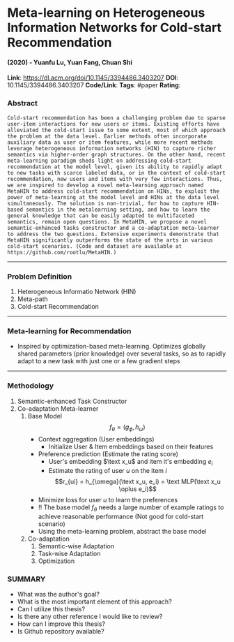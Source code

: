 # Meta-learning on Heterogeneous Information Networks for Cold-start Recommendation
#### (2020) - Yuanfu Lu, Yuan Fang, Chuan Shi
**Link**: https://dl.acm.org/doi/10.1145/3394486.3403207
**DOI**: 10.1145/3394486.3403207
**Code/Link**:
**Tags**: #paper
**Rating**:

### Abstract

```
Cold-start recommendation has been a challenging problem due to sparse user-item interactions for new users or items. Existing efforts have alleviated the cold-start issue to some extent, most of which approach the problem at the data level. Earlier methods often incorporate auxiliary data as user or item features, while more recent methods leverage heterogeneous information networks (HIN) to capture richer semantics via higher-order graph structures. On the other hand, recent meta-learning paradigm sheds light on addressing cold-start recommendation at the model level, given its ability to rapidly adapt to new tasks with scarce labeled data, or in the context of cold-start recommendation, new users and items with very few interactions. Thus, we are inspired to develop a novel meta-learning approach named MetaHIN to address cold-start recommendation on HINs, to exploit the power of meta-learning at the model level and HINs at the data level simultaneously. The solution is non-trivial, for how to capture HIN-based semantics in the metalearning setting, and how to learn the general knowledge that can be easily adapted to multifaceted semantics, remain open questions. In MetaHIN, we propose a novel semantic-enhanced tasks constructor and a co-adaptation meta-learner to address the two questions. Extensive experiments demonstrate that MetaHIN significantly outperforms the state of the arts in various cold-start scenarios. (Code and dataset are available at https://github.com/rootlu/MetaHIN.)
```

---
### Problem Definition
1. Heterogeneous Informatio Network (HIN)
2. Meta-path
3. Cold-start Recommendation
---
### Meta-learning for Recommendation
- Inspired by optimization-based meta-learning. Optimizes globally shared parameters (prior knowledge) over several tasks, so as to rapidly adapt to a new task with just one or a few gradient steps
---
### Methodology
1. Semantic-enhanced Task Constructor
2. Co-adaptation Meta-learner
	1. Base Model $$f_θ = (g_{\phi} , h_ω )$$
		 - Context aggregation (User embeddings)
			 - Initialize User & Item embeddings based on their features
		 - Preference prediction (Estimate the rating score)
			 - User's embedding $\text x_u$ and item it's embedding $e_i$ 
			 - Estimate the rating of user $u$ on the item $i$ 
			 $$r_{ui} = h_{\omega}(\text x_u, e_i) = \text MLP(\text x_u \oplus e_i)$$
		- Minimize loss for user $u$ to learn the preferences
		- !! The base model $f_θ$ needs a large number of example ratings to achieve reasonable performance (Not good for cold-start scenario)
		- Using the meta-learning problem, abstract the base model 
	1. Co-adaptation
		1. Semantic-wise Adaptation
		2. Task-wise Adaptation
		3. Optimization


### SUMMARY
- What was the author's goal?
- What is the most important element of this approach?
- Can I utilize this thesis?
- Is there any other reference I would like to review?
- How can I improve this thesis?
- Is Github repository available?